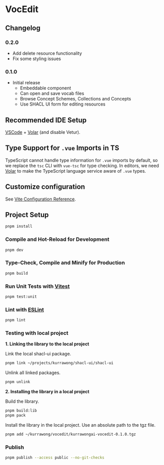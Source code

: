# VocEdit

## Changelog

### 0.2.0

- Add delete resource functionality
- Fix some styling issues

### 0.1.0

- Initial release
  - Embeddable component
  - Can open and save vocab files
  - Browse Concept Schemes, Collections and Concepts
  - Use SHACL UI form for editing resources

## Recommended IDE Setup

[VSCode](https://code.visualstudio.com/) + [Volar](https://marketplace.visualstudio.com/items?itemName=Vue.volar) (and disable Vetur).

## Type Support for `.vue` Imports in TS

TypeScript cannot handle type information for `.vue` imports by default, so we replace the `tsc` CLI with `vue-tsc` for type checking. In editors, we need [Volar](https://marketplace.visualstudio.com/items?itemName=Vue.volar) to make the TypeScript language service aware of `.vue` types.

## Customize configuration

See [Vite Configuration Reference](https://vite.dev/config/).

## Project Setup

```sh
pnpm install
```

### Compile and Hot-Reload for Development

```sh
pnpm dev
```

### Type-Check, Compile and Minify for Production

```sh
pnpm build
```

### Run Unit Tests with [Vitest](https://vitest.dev/)

```sh
pnpm test:unit
```

### Lint with [ESLint](https://eslint.org/)

```sh
pnpm lint
```

### Testing with local project

**1. Linking the library to the local project**

Link the local shacl-ui package.

```sh
pnpm link ~/projects/kurrawong/shacl-ui/shacl-ui
```

Unlink all linked packages.

```sh
pnpm unlink
```

**2. Installing the library in a local project**

Build the library.

```sh
pnpm build:lib
pnpm pack
```

Install the library in the local project. Use an absolute path to the tgz file.

```sh
pnpm add ~/kurrawong/vocedit/kurrawongai-vocedit-0.1.0.tgz
```

### Publish

```sh
pnpm publish --access public --no-git-checks
```
